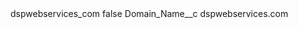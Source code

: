 <?xml version="1.0" encoding="UTF-8"?>
<CustomMetadata xmlns="http://soap.sforce.com/2006/04/metadata" xmlns:xsi="http://www.w3.org/2001/XMLSchema-instance" xmlns:xsd="http://www.w3.org/2001/XMLSchema">
    <label>dspwebservices_com</label>
    <protected>false</protected>
    <values>
        <field>Domain_Name__c</field>
        <value xsi:type="xsd:string">dspwebservices.com</value>
    </values>
</CustomMetadata>
